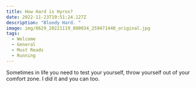 ```yaml
---
title: How Hard is Hyrox?
date: 2022-11-23T19:51:24.127Z
description: "Bloody Hard. "
image: img/8629_20221119_080034_259471440_original.jpg
tags:
  - Welcome
  - General
  - Must Reads
  - Running
---
```

S﻿ometimes in life you need to test your yourself, throw yourself out of your comfort zone. I did it and you can too.